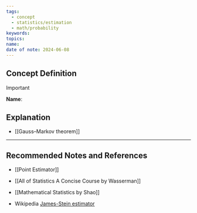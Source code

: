 ```yaml
---
tags:
  - concept
  - statistics/estimation
  - math/probability
keywords: 
topics: 
name: 
date of note: 2024-06-08
---
```


## Concept Definition

>[!important]
>**Name**: 



## Explanation



- [[Gauss–Markov theorem]]


-----------
##  Recommended Notes and References



- [[Point Estimator]]

- [[All of Statistics A Concise Course by Wasserman]]
- [[Mathematical Statistics by Shao]]

- Wikipedia [James-Stein estimator](https://en.wikipedia.org/wiki/James%E2%80%93Stein_estimator)